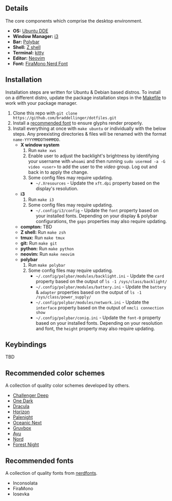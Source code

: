 ## Details
The core components which comprise the desktop environment.

* **OS:** [Ubuntu DDE](https://ubuntudde.com/)
* **Window Manager:** [i3](https://github.com/i3/i3)
* **Bar:** [Polybar](https://github.com/polybar/polybar)
* **Shell:** [Z shell](https://en.wikipedia.org/wiki/Z_shell)
* **Terminal:** [kitty](https://github.com/kovidgoyal/kitty)
* **Editor:** [Neovim](https://github.com/neovim/neovim)
* **Font:** [FiraMono Nerd Font](https://www.nerdfonts.com/font-downloads)

## Installation
Installation steps are written for Ubuntu & Debian based distros. To install on a different distro, update the package installation steps in the [Makefile](https://github.com/braddellinger/dotfiles/blob/master/Makefile) to work with your package manager.

1. Clone this repo with `git clone https://github.com/braddellinger/dotfiles.git`
2. Install a [recommended font](#recommended-fonts) to ensure glyphs render properly.
3. Install everything at once with `make ubuntu` or individually with the below steps. Any preexisting directories & files will be renamed with the format `name-YYYYMMDDTHHMMDD`.
    * **X window system**
        1. Run `make xws`
        2. Enable user to adjust the backlight's brightness by identifying your username with `whoami` and then running `sudo usermod -a -G video <user>` to add the user to the _video_ group. Log out and back in to apply the change.
        3. Some config files may require updating.
            * `~/.Xresources` - Update the `xft.dpi` property based on the display's resolution.
    * **i3**
        1. Run `make i3`
        2. Some config files may require updating.
            * `~/.config/i3/config` - Update the `font` property based on your installed fonts. Depending on your display & polybar configurations, the `gaps` properties may also require updating.
    * **compton:** TBD
    * **Z shell:** Run `make zsh`
    * **tmux:** Run `make tmux`
    * **git:** Run `make git`
    * **python:** Run `make python`
    * **neovim:** Run `make neovim`
    * **polybar**
        1. Run `make polybar`
        2. Some config files may require updating. 
            * `~/.config/polybar/modules/backlight.ini` - Update the `card` property based on the output of `ls -1 /sys/class/backlight/`
            * `~/.config/polybar/modules/battery.ini` - Update the `battery` & `adapter` properties based on the output of `ls -1 /sys/class/power_supply/`
            * `~/.config/polybar/modules/network.ini` - Update the `interface` property based on the output of `nmcli connection show`
            * `~/.config/polybar/conig.ini` - Update the `font-0` property based on your installed fonts. Depending on your resolution and font, the `height` property may also require updating.

## Keybindings
TBD

## Recommended color schemes
A collection of quality color schemes developed by others.

* [Challenger Deep](https://challenger-deep-theme.github.io)
* [One Dark](https://github.com/joshdick/onedark.vim)
* [Dracula](https://draculatheme.com/)
* [Horizon](https://github.com/ntk148v/vim-horizon)
* [Palenight](https://github.com/drewtempelmeyer/palenight.vim)
* [Oceanic Next](https://github.com/mhartington/oceanic-next)
* [Gruvbox](https://github.com/gruvbox-community/gruvbox)
* [Ayu](https://github.com/ayu-theme/ayu-vim)
* [Nord](https://www.nordtheme.com)
* [Forest Night](https://github.com/sainnhe/forest-night)

## Recommended fonts
A collection of quality fonts from [nerdfonts](https://www.nerdfonts.com/).

* Inconsolata
* FiraMono 
* Iosevka 
